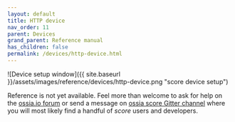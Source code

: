 ```yaml
---
layout: default
title: HTTP device
nav_order: 11
parent: Devices
grand_parent: Reference manual
has_children: false
permalink: /devices/http-device.html
---
```


![Device setup window]({{ site.baseurl }}/assets/images/reference/devices/http-device.png "score device setup")

Reference is not yet available. Feel more than welcome to ask for help on the [ossia.io forum](https://forum.ossia.io) or send a message on [ossia score Gitter channel](https://gitter.im/ossia/score) where you will most likely find a handful of *score* users and developers.